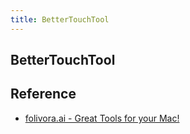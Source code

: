 ```yaml
---
title: BetterTouchTool
---
```


## BetterTouchTool


## Reference
- [folivora\.ai \- Great Tools for your Mac\!](https://folivora.ai/)
